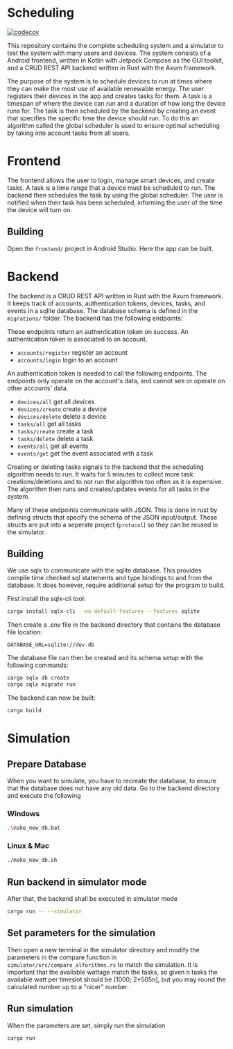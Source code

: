 # Scheduling

[![codecov](https://codecov.io/gh/cs-24-sw-8-04/scheduling/graph/badge.svg?token=ODKWSLYAO5)](https://codecov.io/gh/cs-24-sw-8-04/scheduling)

This repository contains the complete scheduling system and a simulator to test the system with many users and devices.
The system consists of a Android frontend, written in Kotlin with Jetpack Compose as the GUI toolkit, and a CRUD REST API backend written in Rust with the Axum framework.

The purpose of the system is to schedule devices to run at times where they can make the most use of available renewable energy.
The user registers their devices in the app and creates tasks for them.
A task is a timespan of where the device can run and a duration of how long the device runs for.
The task is then scheduled by the backend by creating an event that specifies the specific time the device should run.
To do this an algorithm called the global scheduler is used to ensure optimal scheduling by taking into account tasks from all users.


# Frontend

The frontend allows the user to login, manage smart devices, and create tasks.
A task is a time range that a device must be scheduled to run.
The backend then schedules the task by using the global scheduler.
The user is notified when their task has been scheduled, informing the user of the time the device will turn on.


## Building

Open the `frontend/` project in Android Studio.
Here the app can be built.


# Backend

The backend is a CRUD REST API written in Rust with the Axum framework.
It keeps track of accounts, authentication tokens, devices, tasks, and events in a sqlite database.
The database schema is defined in the `migrations/` folder.
The backend has the following endpoints:

These endpoints return an authentication token on success.
An authentication token is associated to an account.
- `accounts/register` register an account
- `accounts/login` login to an account

An authentication token is needed to call the following endpoints.
The endpoints only operate on the account's data, and cannot see or operate on other accounts' data.
- `devices/all` get all devices
- `devices/create` create a device
- `devices/delete` delete a device
- `tasks/all` get all tasks
- `tasks/create` create a task
- `tasks/delete` delete a task
- `events/all` get all events
- `events/get` get the event associated with a task

Creating or deleting tasks signals to the backend that the scheduling algorithm needs to run.
It waits for 5 minutes to collect more task creations/deletions and to not run the algorithm too often as it is expensive.
The algorithm then runs and creates/updates events for all tasks in the system.

Many of these endpoints communicate with JSON.
This is done in rust by defining structs that specify the schema of the JSON input/output.
These structs are put into a seperate project (`protocol`) so they can be reused in the simulator.


## Building

We use sqlx to communicate with the sqlite database.
This provides compile time checked sql statements and type bindings to and from the database.
It does however, require additional setup for the program to build.

First install the sqlx-cli tool:
```bash
cargo install sqlx-cli --no-default-features --features sqlite
```

Then create a .env file in the backend directory that contains the database file location:
```
DATABASE_URL=sqlite://dev.db
```

The database file can then be created and its schema setup with the following commands:
```bash
cargo sqlx db create
cargo sqlx migrate run
```

The backend can now be built:
```bash
cargo build
```

# Simulation
## Prepare Database
When you want to simulate, you have to recreate the database, to ensure that the database does not have any old data.
Go to the backend directory and execute the following
### Windows
```bash
.\make_new_db.bat
```
### Linux & Mac
```bash
./make_new_db.sh
```
## Run backend in simulator mode
After that, the backend shall be executed in simulator mode
```bash
cargo run -- --simulator
```
## Set parameters for the simulation
Then open a new terminal in the simulator directory and modify the parameters in the compare function in `simulator/src/compare_alforithms.rs` to match the simulation.
It is important that the available wattage match the tasks, so given n tasks the available watt per timeslot should be [1000; 2*505n], but you may round the calculated number up to a "nicer" number. 

## Run simulation
When the parameters are set, simply run the simulation
```bash
cargo run
```
